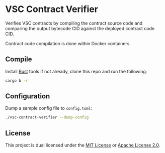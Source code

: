 # VSC Contract Verifier

Verifies VSC contracts by compiling the contract source code and comparing the output bytecode CID against the deployed contract code CID.

Contract code compilation is done within Docker containers.

## Compile

Install [Rust](https://doc.rust-lang.org/book/ch01-01-installation.html) tools if not already, clone this repo and run the following:

```sh
cargo b -r
```

## Configuration

Dump a sample config file to `config.toml`:

```sh
./vsc-contract-verifier --dump-config
```

## License

This project is dual licensed under the [MIT License](https://github.com/techcoderx/vsc-contract-verifier/blob/main/LICENSE-MIT) or [Apache License 2.0](https://github.com/techcoderx/vsc-contract-verifier/blob/main/LICENSE-APACHE).
